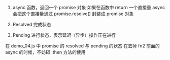 <!--
 * @Descripttion: 
 * @version: 
 * @Author: Evildoer98
 * @Date: 2021-10-14 23:38:04
 * @LastEditors: Evildoer98
 * @LastEditTime: 2021-10-14 23:50:54
-->

1. async 函数，返回一个 promise 对象
    如果在函数中 return 一个直接量
    async 会把这个直接量通过 promise.resolve() 封装成 promise 对象

2. Resolved 完成状态

3. Pending 进行状态，表示延迟（异步）操作正在进行

在 demo_04.js 中
promise 的 resolved 与 pending 的状态
在去掉 fn2 前面的 async 的时候，不妨碍 .then 方法的使用